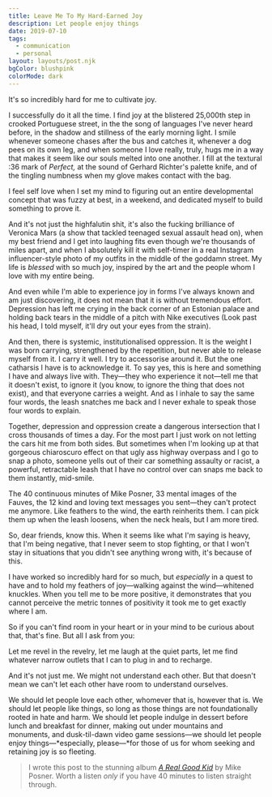 ```yaml
---
title: Leave Me To My Hard-Earned Joy
description: Let people enjoy things
date: 2019-07-10
tags:
  - communication
  - personal
layout: layouts/post.njk
bgColor: blushpink
colorMode: dark
---
```

It's so incredibly hard for me to cultivate joy.

I successfully do it all the time. I find joy at the blistered 25,000th step in crooked Portuguese street, in the the song of languages I've never heard before, in the shadow and stillness of the early morning light. I smile whenever someone chases after the bus and catches it, whenever a dog pees on its own leg, and when someone I love really, truly, hugs me in a way that makes it seem like our souls melted into one another. I fill at the textural :36 mark of *Perfect,* at the sound of Gerhard Richter's palette knife, and of the tingling numbness when my glove makes contact with the bag.

I feel self love when I set my mind to figuring out an entire developmental concept that was fuzzy at best, in a weekend, and dedicated myself to build something to prove it.

And it's not just the highfalutin shit, it's also the fucking brilliance of Veronica Mars (a show that tackled teenaged sexual assault head on), when my best friend and I get into laughing fits even though we're thousands of miles apart, and when I absolutely kill it with self-timer in a real Instagram influencer-style photo of my outfits in the middle of the goddamn street. My life is *blessed* with so much joy, inspired by the art and the people whom I love with my entire being.

And even while I'm able to experience joy in forms I've always known and am just discovering, it does not mean that it is without tremendous effort. Depression has left me crying in the back corner of an Estonian palace and holding back tears in the middle of a pitch with Nike executives (Look past his head, I told myself, it'll dry out your eyes from the strain).

And then, there is systemic, institutionalised oppression. It is the weight I was born carrying, strengthened by the repetition, but never able to release myself from it. I carry it well. I try to accessorise around it. But the one catharsis I have is to acknowledge it. To say yes, this is here and something I have and always live with. They—they who experience it not—tell me that it doesn't exist, to ignore it (you know, to ignore the thing that does not exist), and that everyone carries a weight. And as I inhale to say the same four words, the leash snatches me back and I never exhale to speak those four words to explain.

Together, depression and oppression create a dangerous intersection that I cross thousands of times a day. For the most part I just work on not letting the cars hit me from both sides. But sometimes when I'm looking up at that gorgeous chiaroscuro effect on that ugly ass highway overpass and I go to snap a photo, someone yells out of their car something assaulty or racist,  a powerful, retractable leash that I have no control over can snaps me back to them instantly, mid-smile. 

The 40 continuous minutes of Mike Posner, 33 mental images of the Fauves, the 12 kind and loving text messages you sent—they can't protect me anymore. Like feathers to the wind, the earth reinherits them. I can pick them up when the leash loosens, when the neck heals, but I am more tired.

So, dear friends, know this. When it seems like what I'm saying is heavy, that I'm being negative, that I never seem to stop fighting, or that I won't stay in situations that you didn't see anything wrong with, it's because of this.

I have worked so incredibly hard for so much, but *especially* in a quest to have and to hold my feathers of joy—walking against the wind—whitened knuckles. When you tell me to be more positive, it demonstrates that you cannot perceive the metric tonnes of positivity it took me to get exactly where I am. 

So if you can't find room in your heart or in your mind to be curious about that, that's fine. But all I ask from you:

Let me revel in the revelry, let me laugh at the quiet parts, let me find whatever narrow outlets that I can to plug in and to recharge.

And it's not just me. We might not understand each other. But that doesn't mean we can't let each other have room to understand ourselves.

We should let people love each other, whomever that is, however that is. We should let people like things, so long as those things are not foundationally rooted in hate and harm. We should let people indulge in dessert before lunch and breakfast for dinner, making out under mountains and monuments, and dusk-til-dawn video game sessions—we should let people enjoy things—*especially, please—*for those of us for whom seeking and retaining joy is so fleeting.

> I wrote this post to the stunning album [_A Real Good Kid_](https://open.spotify.com/album/4Ud6qdjOiGsrryFeZOVmkT) by Mike Posner. Worth a listen *only* if you have 40 minutes to listen straight through.